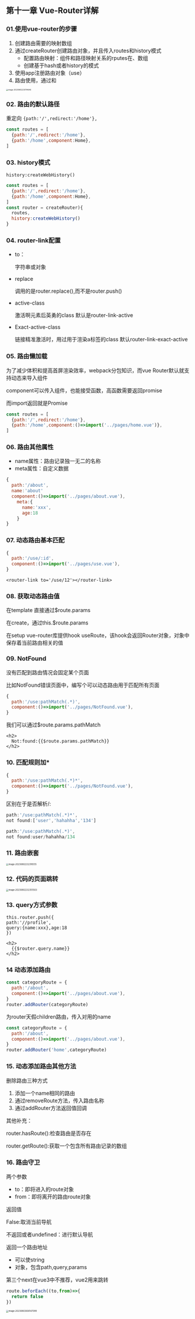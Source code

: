## 第十一章 Vue-Router详解

### 01.使用vue-router的步骤

1. 创建路由需要的映射数组
2. 通过createRouter创建路由对象，并且传入routes和history模式
   - 配置路由映射：组件和路径映射关系的rputes在、数组
   - 创建基于hash或者history的模式
3. 使用app注册路由对象（use）
4. 路由使用，通过<router-link>和<router-view>

<img src="/Users/wuzaifa/Library/Application Support/typora-user-images/image-20230802230114646.png" alt="image-20230802230114646" style="zoom:33%;" />

### 02. 路由的默认路径

重定向 `{path:'/',redirect:'/home'},`

```javascript
const routes = [
  {path:'/',redirect:'/home'},
  {path:'/home',component:Home},
]
```

### 03. history模式

`history:createWebHistory()`

```javascript
const routes = [
  {path:'/',redirect:'/home'},
  {path:'/home',component:Home},
]
const router = createRouter){
  routes,
  history:createWebHistory()
}
```

### 04. router-link配置

- to：

  字符串或对象

- replace

  调用的是router.replace(),而不是router.push()

- active-class

  激活啊元素后英勇的class 默认是router-link-active

- Exact-active-class

  链接精准激活时，用过用于渲染a标签的class 默认router-link-exact-active

### 05. 路由懒加载

为了减少体积和提高首屏渲染效率，webpack分包知识，而vue Router默认就支持动态来导入组件

component可以传入组件，也能接受函数，高函数需要返回promise

而import返回就是Promise

```javascript
const routes = [
  {path:'/',redirect:'/home'},
  {path:'/home',component:()=>import('../pages/home.vue')},
]
```

### 06. 路由其他属性

- name属性：路由记录独一无二的名称
- meta属性：自定义数据

```javascript
{
  path:'/about',
  name:'about'
  component:()=>import('../pages/about.vue'),
    meta:{
      name:'xxx',
      age:18
    }
}
```

### 07. 动态路由基本匹配

```javascript
{
  path:'/use/:id',
  component:()=>import('../pages/use.vue'),
}
```

```vue
<router-link to='/use/12'></router-link>
```

### 08. 获取动态路由值

在template 直接通过$route.params

在create，通过this.$route.params

在setup vue-router库提供hook useRoute，该hook会返回Router对象，对象中保存着当前路由相关的值

### 09. NotFound

没有匹配到路由情况会固定某个页面

比如NotFound错误页面中，编写个可以动态路由用于匹配所有页面

```javascript
{
  path:'/use:pathMatch(.*)',
  component:()=>import('../pages/NotFound.vue'),
}
```

我们可以通过$route.params.pathMatch

```vue
<h2>
  Not:found:{{$route.params.pathMatch}}
</h2>
```

### 10. 匹配规则加*

```javascript
{
  path:'/use:pathMatch(.*)*',
  component:()=>import('../pages/NotFound.vue'),
}
```

区别在于是否解析/:

```javascript
path:'/use:pathMatch(.*)*',
not found:['user','hahahha','134']

path:'/use:pathMatch(.*)',
not found:user/hahahha/134
```

### 11. 路由嵌套

<img src="/Users/wuzaifa/Library/Application Support/typora-user-images/image-20230802232316555.png" alt="image-20230802232316555" style="zoom:40%;" />

### 12. 代码的页面跳转

<img src="/Users/wuzaifa/Library/Application Support/typora-user-images/image-20230802232355503.png" alt="image-20230802232355503" style="zoom:40%;" />

### 13. query方式参数

```
this.router.push({
path:'//profile',
query:{name:xxx},age:18
})
```

```vue
<h2>
  {{$router.query.name}}
</h2>
```

### 14 动态添加路由

```javascript
const categoryRoute = {
  path:'/about',
  component:()=>import('../pages/about.vue'),
}
router.addRouter(categoryRoute)
```

为router天假children路由，传入对用的name

```javascript
const categoryRoute = {
  path:'/about',
  component:()=>import('../pages/about.vue'),
}
router.addRouter('home',categoryRoute)
```

### 15. 动态添加路由其他方法

删除路由三种方式

1. 添加一个name相同的路由
2. 通过removeRoute方法，传入路由名称
3. 通过addRouter方法返回值回调

其他补充：

router.hasRoute():检查路由是否存在

router.getRoute():获取一个包含所有路由记录的数组

### 16. 路由守卫

两个参数

- to：即将进入的route对象
- from：即将离开的路由route对象

返回值

False:取消当前导航

不返回或者undefined：进行默认导航

返回一个路由地址

- 可以使string
- 对象，包含path,query,params

第三个next在vue3中不推荐，vue2用来跳转

```javascript
route.beforEach((to,from)=>{
  return false
})
```

<img src="/Users/wuzaifa/Library/Application Support/typora-user-images/image-20230803000147099.png" alt="image-20230803000147099" style="zoom:40%;" />